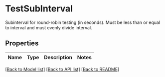 # TestSubInterval

Subinterval for round-robin testing (in seconds). Must be less than or equal to interval and must evenly divide interval.

## Properties
Name | Type | Description | Notes
------------ | ------------- | ------------- | -------------

[[Back to Model list]](../README.md#documentation-for-models) [[Back to API list]](../README.md#documentation-for-api-endpoints) [[Back to README]](../README.md)


